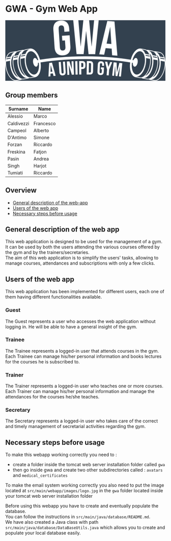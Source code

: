 # GWA - Gym Web App

![Alt text](./src/main/webapp/images/GWA_logo.svg?raw=true)

## Group members
| Surname      | Name          |
| ------------ | ------------- |
| Alessio      | Marco         |
| Caldivezzi   | Francesco     |
| Campeol      | Alberto       |
| D'Antimo     | Simone        |
| Forzan       | Riccardo      |
| Freskina     | Fatjon        |
| Pasin        | Andrea        |
| Singh        | Harjot        |
| Tumiati      | Riccardo      |


## Overview
* [General description of the web-app](#general-description-of-the-web-app)
* [Users of the web app](#users-of-the-web-app)
* [Necessary steps before usage](#necessary-steps-before-usage)

## <a name="general-description-of-the-web-app"></a> General description of the web app 
This web application is designed to be used for the management of a gym. It can be used by both the users attending the various courses offered by the gym and by the trainers/secretaries.<br />
The aim of this web application is to simplify the users' tasks, allowing to manage courses, attendances and subscriptions with only a few clicks.

## <a name="users-of-the-web-app"></a> Users of the web app
This web application has been implemented for different users, each one of them having different functionalities available.
### Guest
The Guest represents a user who accesses the web application without logging in. He will be able to have a general insight of the gym.
### Trainee
The Trainee represents a logged-in user that attends courses in the gym. Each Trainee can manage his/her personal information and books lectures for the courses he is subscribed to.
### Trainer
The Trainer represents a logged-in user who teaches one or more courses. Each Trainer can manage his/her personal information and manage the attendances for the courses he/she teaches.
### Secretary
The Secretary represents a logged-in user who takes care of the correct and timely management of secretarial activities regarding the gym.

## <a name="necessary-steps-before-usage"></a>Necessary steps before usage
To make this webapp working correctly you need to :
- create a folder inside the tomcat web server installation folder called `gwa`
- then go inside gwa and create two other subdirectories called : `avatars` and `medical_certificates`

To make the email system working correctly you also need to put the image
located at `src/main/webapp/images/logo.jpg` in the `gwa` folder located inside your tomcat web server installation folder

Before using this webapp you have to create and eventually populate the database.<br />
You can follow the instructions in `src/main/java/database/README.md`.<br />
We have also created a Java class with path `src/main/java/database/DataBaseUtils.java` which allows you to create and populate your local database easily.
 
